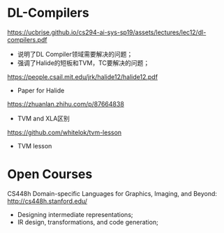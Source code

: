 # DL-Compilers

https://ucbrise.github.io/cs294-ai-sys-sp19/assets/lectures/lec12/dl-compilers.pdf
- 说明了DL Compiler领域需要解决的问题；
- 强调了Halide的短板和TVM，TC要解决的问题；

https://people.csail.mit.edu/jrk/halide12/halide12.pdf
- Paper for Halide

https://zhuanlan.zhihu.com/p/87664838
- TVM and XLA区别

https://github.com/whitelok/tvm-lesson
- TVM lesson

# Open Courses
 CS448h Domain-specific Languages for Graphics, Imaging, and Beyond: http://cs448h.stanford.edu/
- Designing intermediate representations;
- IR design, transformations, and code generation;
